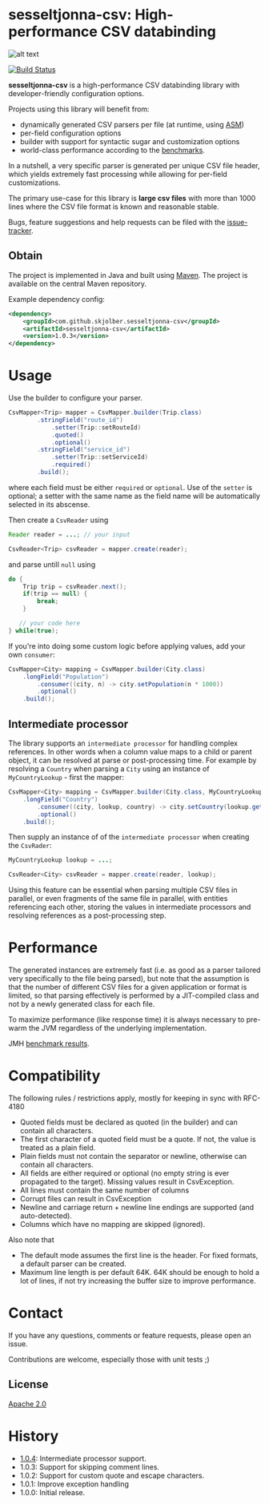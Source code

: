 # sesseltjonna-csv: High-performance CSV databinding
![alt text][hytta.jpg]

[![Build Status](https://travis-ci.org/skjolber/sesseltjonna-csv.svg)](https://travis-ci.org/skjolber/sesseltjonna-csv)

**sesseltjonna-csv** is a high-performance CSV databinding library with developer-friendly configuration options.

Projects using this library will benefit from:

 * dynamically generated CSV parsers per file (at runtime, using [ASM])
 * per-field configuration options
 * builder with support for syntactic sugar and customization options
 * world-class performance according to the [benchmarks]. 

In a nutshell, a very specific parser is generated per unique CSV file header, which yields extremely fast processing while allowing for per-field customizations. 

The primary use-case for this library is __large csv files__ with more than 1000 lines where the CSV file format is known and reasonable stable.

Bugs, feature suggestions and help requests can be filed with the [issue-tracker].

## Obtain
The project is implemented in Java and built using [Maven]. The project is available on the central Maven repository.

Example dependency config:

```xml
<dependency>
    <groupId>com.github.skjolber.sesseltjonna-csv</groupId>
    <artifactId>sesseltjonna-csv</artifactId>
    <version>1.0.3</version>
</dependency>
```

# Usage
Use the builder to configure your parser.

```java
CsvMapper<Trip> mapper = CsvMapper.builder(Trip.class)
        .stringField("route_id")
            .setter(Trip::setRouteId)
            .quoted()
            .optional()
        .stringField("service_id")
            .setter(Trip::setServiceId)
            .required()
        .build();
```

where each field must be either `required` or `optional`. Use of the `setter` is optional; a setter with the same name as the field name will be automatically selected in its abscense. 

Then create a `CsvReader` using


```java
Reader reader = ...; // your input

CsvReader<Trip> csvReader = mapper.create(reader);
```

and parse untill `null` using

```java
do {
    Trip trip = csvReader.next();
    if(trip == null) {
        break;
    }

   // your code here    
} while(true);
```

If you're into doing some custom logic before applying values, add your own `consumer`:

```java
CsvMapper<City> mapping = CsvMapper.builder(City.class)
    .longField("Population")
        .consumer((city, n) -> city.setPopulation(n * 1000))
        .optional()
	.build();
```

## Intermediate processor
The library supports an `intermediate processor` for handling complex references. In other words when a column value maps to a child or parent object, it can be resolved at parse or post-processing time. For example by resolving a `Country` when parsing a `City` using an instance of `MyCountryLookup` - first the mapper:

```java
CsvMapper<City> mapping = CsvMapper.builder(City.class, MyCountryLookup.class)
    .longField("Country")
        .consumer((city, lookup, country) -> city.setCountry(lookup.getCountry(country))
        .optional()
	.build();
```

Then supply an instance of of the `intermediate processor` when creating the `CsvRader`:

```java
MyCountryLookup lookup = ...;

CsvReader<City> csvReader = mapper.create(reader, lookup);
```

Using this feature can be essential when parsing multiple CSV files in parallel, or even fragments of the same file in parallel, with entities referencing each other, storing the values in intermediate processors and resolving references as a post-processing step. 

# Performance
The generated instances are extremely fast (i.e. as good as a parser tailored very specifically to the file being parsed), but note that the assumption is that the number of different CSV files for a given application or format is limited, so that parsing effectively is performed by a JIT-compiled class and not by a newly generated class for each file.

To maximize performance (like response time) it is always necessary to pre-warm the JVM regardless of the underlying implementation.

JMH [benchmark results](https://github.com/skjolber/csv-benchmark#results). 

# Compatibility
The following rules / restrictions apply, mostly for keeping in sync with RFC-4180

 * Quoted fields must be declared as quoted (in the builder) and can contain all characters. 
 * The first character of a quoted field must be a quote. If not, the value is treated as a plain field. 
 * Plain fields must not contain the separator or newline, otherwise can contain all characters.
 * All fields are either required or optional (no empty string is ever propagated to the target). Missing values result in CsvException.
 * All lines must contain the same number of columns
 * Corrupt files can result in CsvException
 * Newline and carriage return + newline line endings are supported (and auto-detected).
 * Columns which have no mapping are skipped (ignored).

Also note that

 * The default mode assumes the first line is the header. For fixed formats, a default parser can be created.
 * Maximum line length is per default 64K. 64K should be enough to hold a lot of lines, if not try increasing the buffer size to improve performance.

# Contact
If you have any questions, comments or feature requests, please open an issue.

Contributions are welcome, especially those with unit tests ;)

## License
[Apache 2.0]

# History
 - [1.0.4]: Intermediate processor support.
 - 1.0.3: Support for skipping comment lines.
 - 1.0.2: Support for custom quote and escape characters.
 - 1.0.1: Improve exception handling
 - 1.0.0: Initial release.

[Apache 2.0]: 			http://www.apache.org/licenses/LICENSE-2.0.html
[issue-tracker]:		https://github.com/skjolber/sesseltjonna-csv/issues
[Maven]:				http://maven.apache.org/
[1.0.4]:		    	https://github.com/skjolber/sesseltjonna-csv/releases
[benchmarks]:			https://github.com/skjolber/csv-benchmark
[hytta.jpg]:			http://skjolber.github.io/img/hytta.jpg
[ASM]:					https://asm.ow2.io/

